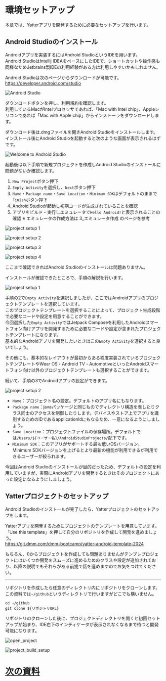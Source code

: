 # 環境セットアップ
本章では、Yatterアプリを開発するために必要なセットアップを行います。

## Android Studioのインストール
Androidアプリを実装するにはAndroid StudioというIDEを用います。  
Android StudioはIntellij IDEAをベースにしたIDEで、ショートカットや操作感も同様なためJetbrains製IDEの利用経験がある方は利用しやすいかもしれません。  

Android Studioは次のページからダウンロードが可能です。  
https://developer.android.com/studio

![Android Studio](../image/1/android_studio.png)

ダウンロードボタンを押し、利用規約を確認します。  
利用しているMacがIntelプロセッサであれば、「Mac with Intel chip」、Appleシリコンであれば「Mac with Apple chip」からインストーラをダウンロードします。  

ダウンロード後は.dmgファイルを開きAndroid Studioをインストールします。  
インストール後にAndroid Studioを起動すると次のような画面が表示されるはずです。  

![Welcome to Android Studio](../image/1/welcome_android_studio.png)

起動後は以下手順で新規プロジェクトを作成しAndroid Studioのインストールに問題がないか確認します。  

1. `New Project`ボタン押下
2. `Empty Activity`を選択し、`Next`ボタン押下
3. `Name`・`Package name`・`Save Location`・`Minimum SDK`はデフォルトのままで`Finish`ボタン押下
4. Android Studioが起動し初期コードが生成されていることを確認
5. アプリをビルド・実行しエミュレータで`Hello Android!`と表示されることの確認
※ エミュレータの作成方法は 3_エミュレータ作成 のページを参考

![project setup 1](../image/1/project_setup1.png)

![project setup 2](../image/1/project_setup2.png)

![project setup 3](../image/1/project_setup3.png)

![project setup 4](../image/1/project_setup4.png)

ここまで確認できればAndroid Studioのインストールは問題ありません。  

インストールが確認できたところで、手順の解説を行います。   

![project setup 1](../image/1/project_setup1.png)

手順の2で`Empty Activity`を選択しましたが、ここではAndroidアプリのプロジェクトテンプレートを選択しています。  
このプロジェクトテンプレートを選択することによって、プロジェクト生成段階で必要なコードや設定を用意することができます。  
今回選択した`Empty Activity`ではJetpack Composeを利用したAndroidスマートフォン向けアプリを開発するために必要なコードや設定が含まれたプロジェクトテンプレートになります。  
基本的なAndroidアプリを開発したいときはこの`Empty Activity`を選択すると良いでしょう。  

その他にも、基本的なレイアウトが最初からある程度実装されているプロジェクトテンプレートやWear OS・Android TV・AutomotiveといったAndroidスマートフォン向け以外のプロジェクトテンプレートも選択することができます。  

続いて、手順の3でAndroidアプリの設定ができます。  

![project setup 2](../image/1/project_setup2.png)

- `Name`：プロジェクト名の設定。デフォルトのアプリ名にもなります。
- `Package name`：javaパッケージと同じものでディレクトリ構造を表したりクラス同士のアクセスを制御したりします。デバイスやストア上でアプリを識別するためのIDであるapplicationIdにもなるため、一意になるようにしましょう。
- `Save Location`：プロジェクトファイルの保存場所。デフォルトでは`/Users/${ユーザー名}/AndroidStudioProjects/`配下です。
- `Minimum SDK`：このアプリがサポートする最も低いOSバージョン。 Minimum SDKバージョンを上げるとより最新の機能が利用できるが利用できるユーザーが絞られます。

今回はAndroid Studioのインストールが目的だったため、デフォルトの設定を利用していますが、実際にAndroidアプリを開発するときはそのプロジェクトにあった設定になるようにしましょう。  

## Yatterプロジェクトのセットアップ
Android Studioのインストールが完了したら、Yatterプロジェクトのセットアップをします。  

Yatterアプリを開発するためにプロジェクトのテンプレートを用意しています。  
「Use this template」を押して自分のリポジトリを作成して開発を進めましょう。  
https://git.dmm.com/dmm-bootcamp/yatter-android-template-2024

もちろん、0からプロジェクトを作成しても問題ありませんがテンプレプロジェクトにはいくつか開発をスムーズに進めるためのクラスや設定が追加されており、以降の説明でもそれらがある前提で話を進めますのでお気をつけてください。

---

リポジトリを作成したら任意のディレクトリ内にリポジトリをクローンします。  
この資料では`~/github`というディレクトリで行いますがどこでも構いません。  

```
cd ~/github
git clone ${リポジトリURL}
```

リポジトリのクローンした後に、プロジェクトディレクトリを開くと初回セットアップが始まり、IDE右下のインディケータが表示されなくなるまで待つと開発可能になります。  

![open_project](../image/1/open_project.png)

![project_build_setup](../image/1/project_build_setup.png)

# [次の資料](./2_エミュレータ作成.md)
